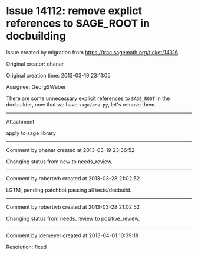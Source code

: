 # Issue 14112: remove explict references to SAGE_ROOT in docbuilding

Issue created by migration from https://trac.sagemath.org/ticket/14316

Original creator: ohanar

Original creation time: 2013-03-19 23:11:05

Assignee: GeorgSWeber

There are some unnecessary explicit references to `SAGE_ROOT` in the docbuilder, now that we have `sage/env.py`, let's remove them.


---

Attachment

apply to sage library


---

Comment by ohanar created at 2013-03-19 23:36:52

Changing status from new to needs_review.


---

Comment by robertwb created at 2013-03-28 21:02:52

LGTM, pending patchbot passing all tests/docbuild.


---

Comment by robertwb created at 2013-03-28 21:02:52

Changing status from needs_review to positive_review.


---

Comment by jdemeyer created at 2013-04-01 10:39:18

Resolution: fixed
